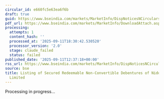 ```yaml
---
circular_id: e660fc5e63ea6f6b
draft: true
guid: https://www.bseindia.com/markets/MarketInfo/DispNoticesNCirculars.aspx?Noticeid={1C583D2C-5EB4-49FB-8071-8C4C2080C2E8}&noticeno=20250911-68&dt=09/11/2025&icount=68&totcount=91&flag=0
pdf_url: https://www.bseindia.com/markets/MarketInfo/DownloadAttach.aspx?id=20250911-68&attachedId=bb660b84-aaa4-478f-a7f1-eb32c9a2e429
processing:
  attempts: 1
  content_hash: ''
  processed_at: '2025-09-11T18:30:42.530520'
  processor_version: '2.0'
  stage: claude_failed
  status: failed
published_date: '2025-09-11T12:37:18+00:00'
rss_url: https://www.bseindia.com/markets/MarketInfo/DispNoticesNCirculars.aspx?Noticeid={1C583D2C-5EB4-49FB-8071-8C4C2080C2E8}&noticeno=20250911-68&dt=09/11/2025&icount=68&totcount=91&flag=0
source: bse
title: Listing of Secured Redeemable Non-Convertible Debentures of Nido Home Finance
  Limited
---
```


Processing in progress...